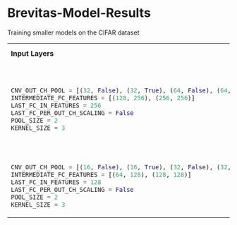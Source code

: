 # Brevitas-Model-Results
Training smaller models on the CIFAR dataset

<table>
<tr>
  <td> <b> Input Layers </b> </td> <td> <b> Results (Last 10 Batches of Last Epoch) </b> </td> <td> <b> Top1 Accuracy </b> </td> <td> <b> Notes </b> </td>
</tr>
<tr>
<td> 
  
```python
CNV_OUT_CH_POOL = [(32, False), (32, True), (64, False), (64, True), (128, False), (128, False)]
INTERMEDIATE_FC_FEATURES = [(128, 256), (256, 256)]
LAST_FC_IN_FEATURES = 256
LAST_FC_PER_OUT_CH_SCALING = False
POOL_SIZE = 2
KERNEL_SIZE = 3
```  
</td>
<td>

```html
2021-07-22 00:27:05,005 Test: [90/100]  Model Time 0.012 (0.017)        Loss Time 0.000 (0.000) Loss 0.1402 (0.1509)    Prec@1 71.000 (72.967) Prec@5 98.000 (97.088)
2021-07-22 00:27:05,025 Test: [91/100]  Model Time 0.016 (0.017)        Loss Time 0.001 (0.000) Loss 0.0991 (0.1504)    Prec@1 85.000 (73.098) Prec@5 99.000 (97.109)
2021-07-22 00:27:05,044 Test: [92/100]  Model Time 0.015 (0.017)        Loss Time 0.001 (0.000) Loss 0.1386 (0.1502)    Prec@1 77.000 (73.140) Prec@5 95.000 (97.086)
2021-07-22 00:27:05,061 Test: [93/100]  Model Time 0.014 (0.017)        Loss Time 0.000 (0.000) Loss 0.1535 (0.1503)    Prec@1 74.000 (73.149) Prec@5 96.000 (97.074)
2021-07-22 00:27:05,077 Test: [94/100]  Model Time 0.013 (0.017)        Loss Time 0.000 (0.000) Loss 0.1580 (0.1503)    Prec@1 69.000 (73.105) Prec@5 98.000 (97.084)
2021-07-22 00:27:05,094 Test: [95/100]  Model Time 0.014 (0.017)        Loss Time 0.000 (0.000) Loss 0.1105 (0.1499)    Prec@1 82.000 (73.198) Prec@5 99.000 (97.104)
2021-07-22 00:27:05,107 Test: [96/100]  Model Time 0.011 (0.017)        Loss Time 0.000 (0.000) Loss 0.1197 (0.1496)    Prec@1 78.000 (73.247) Prec@5 100.000 (97.134)
2021-07-22 00:27:05,120 Test: [97/100]  Model Time 0.010 (0.017)        Loss Time 0.000 (0.000) Loss 0.1981 (0.1501)    Prec@1 63.000 (73.143) Prec@5 97.000 (97.133)
2021-07-22 00:27:05,140 Test: [98/100]  Model Time 0.016 (0.017)        Loss Time 0.001 (0.000) Loss 0.1566 (0.1502)    Prec@1 71.000 (73.121) Prec@5 97.000 (97.131)
2021-07-22 00:27:05,160 Test: [99/100]  Model Time 0.016 (0.017)        Loss Time 0.001 (0.000) Loss 0.1453 (0.1501)    Prec@1 75.000 (73.140) Prec@5 99.000 (97.150)
```
</td>

<td>
73.24%
</td>
<td>
Converges/slows down a lot at 300th epoch. May observe noticeable growth later.
</td>
</tr>
<tr>
<td> 
  
```python
CNV_OUT_CH_POOL = [(16, False), (16, True), (32, False), (32, True), (64, False), (64, False)]
INTERMEDIATE_FC_FEATURES = [(64, 128), (128, 128)]
LAST_FC_IN_FEATURES = 128
LAST_FC_PER_OUT_CH_SCALING = False
POOL_SIZE = 2
KERNEL_SIZE = 3
```
  </td>
<td>

**Markdown** _here_. (Blank lines needed before and after!)

</td>
</tr>
</table>
